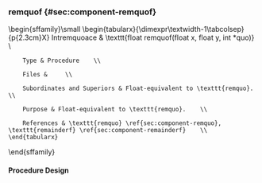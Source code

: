 ### remquof {#sec:component-remquof}

\begin{sffamily}\small
	\begin{tabularx}{\dimexpr\textwidth-1\tabcolsep}{p{2.3cm}X}
		Intremquoace       & \texttt{float remquof(float x, float y, int *quo)} \\ 
		
		Type & Procedure    \\ 
		
		Files &     \\ 
		
		Subordinates and Superiors & Float-equivalent to \texttt{remquo}.    \\ 
		
		Purpose & Float-equivalent to \texttt{remquo}.    \\ 
		
		References & \texttt{remquo} \ref{sec:component-remquo}, \texttt{remainderf} \ref{sec:component-remainderf}    \\ 
	\end{tabularx}
\end{sffamily}

#### Procedure Design
